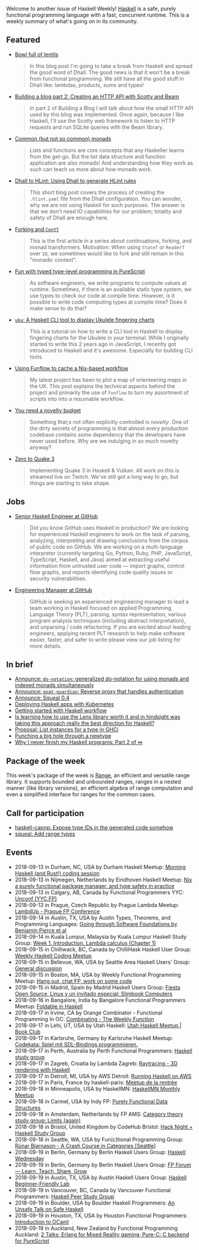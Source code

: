 <!-- 2018-09-13 -->

Welcome to another issue of Haskell Weekly!
[Haskell](https://www.haskell.org) is a safe, purely functional programming language with a fast, concurrent runtime.
This is a weekly summary of what's going on in its community.

## Featured

-   [Bowl full of lentils](https://functional.works-hub.com/learn/bowl-full-of-lentils-fcbf3)

    > In this blog post I'm going to take a break from Haskell and spread the good word of Dhall. The good news is that it won't be a break from functional programming. We still have all the good stuff in Dhall like: lambdas, products, sums and types!

-   [Building a blog part 2: Creating an HTTP API with Scotty and Beam](https://gaumala.com/posts/2018-09-12-creating-an-http-api-with-scotty-and-beam.html)

    > In part 2 of Building a Blog I will talk about how the small HTTP API used by this blog was implemented. Once again, because I like Haskell, I'll use the Scotty web framework to listen to HTTP requests and run SQLite queries with the Beam library.

-   [Common (but not so common) monads](https://mmhaskell.com/blog/2018/8/27/common-but-not-so-common-monads)

    > Lists and functions are core concepts that any Haskeller learns from the get-go. But the list data structure and function application are also monads! And understanding how they work as such can teach us more about how monads work.

-   [Dhall to HLint: Using Dhall to generate HLint rules](https://kowainik.github.io/posts/2018-09-09-dhall-to-hlint.html)

    > This short blog post covers the process of creating the `.hlint.yaml` file from the Dhall configuration. You can wonder, why we are not using Haskell for such purposes. The answer is that we don't need IO capabilities for our problem; totality and safety of Dhall are enough here.

-   [Forking and `ContT`](https://hexagoxel.de/postsforpublish/posts/2018-09-09-cont-part-one.html)

    > This is the first article in a series about continuations, forking, and monad transformers. Motivation: When using `StateT` or `ReaderT` over `IO`, we sometimes would like to fork and still remain in this "monadic context".

-   [Fun with typed type-level programming in PureScript](https://blog.wuct.me/fun-with-typed-type-level-programming-in-purescript-5f8af42cfec5)

    > As software engineers, we write programs to compute values at runtime. Sometimes, if there is an available static type system, we use types to check our code at compile time. However, is it possible to write code computing types at compile time? Does it make sense to do that?

-   [`uku`: A Haskell CLI tool to display Ukulele fingering charts](https://adriansieber.com/ukulele-fingering-chart-cli-tool-in-haskell/)

    > This is a tutorial on how to write a CLI tool in Haskell to display fingering charts for the Ukulele in your terminal. While I originally started to write this 2 years ago in JavaScript, I recently got introduced to Haskell and it's awesome. Especially for building CLI tools.

-   [Using Funflow to cache a Nix-based workflow](https://mpickering.github.io/posts/2018-09-12-funflow-nix.html)

    > My latest project has been to plot a map of orienteering maps in the UK. This post explains the technical aspects behind the project and primarily the use of `funflow` to turn my assortment of scripts into into a resumable workflow.

-   [You need a novelty budget](http://www.shimweasel.com/2018/08/25/novelty-budgets)

    > Something that;s not often explicitly controlled is *novelty*. One of the dirty secrets of programming is that almost every production codebase contains some dependency that the developers have never used before. Why are we indulging in so much novelty anyway?

-   [Zero to Quake 3](https://np.reddit.com/r/haskell/comments/9f1r8i/quake_3_in_haskell/)

    > Implementing Quake 3 in Haskell & Vulkan. All work on this is streamed live on Twitch. We've still got a long way to go, but things are starting to take shape.

## Jobs

-   [Senior Haskell Engineer at GitHub](https://boards.greenhouse.io/github/jobs/1262974)

    > Did you know GitHub uses Haskell in production? We are looking for experienced Haskell engineers to work on the task of parsing, analyzing, interpreting and drawing conclusions from the corpus of public code on GitHub. We are working on a multi-language interpreter (currently targeting Go, Python, Ruby, PHP, JavaScript, TypeScript, Haskell, and Java) aimed at extracting useful information from untrusted user code — import graphs, control flow graphs, and reports identifying code quality issues or security vulnerabilities.

-   [Engineering Manager at GitHub](https://boards.greenhouse.io/github/jobs/1106071)

    > GitHub is seeking an experienced engineering manager to lead a team working in Haskell focused on applied Programming Language Theory (PLT), parsing, syntax representation, various program analysis techniques (including abstract interpretation), and unparsing / code refactoring. If you are excited about leading engineers, applying recent PLT research to help make software easier, faster, and safer to write please view our job listing for more details.

## In brief

-   [Announce: `do-notation`: generalized do-notation for using monads and indexed monads simultaneously](https://np.reddit.com/r/haskell/comments/9dvuw7/ann_donotation_generalized_donotation_for_using/)
-   [Announce: `goat-guardian`: Reverse proxy that handles authentication](https://github.com/arow-oss/goat-guardian/tree/85e25fe8d618a0707b54e0e25858429158d96f75)
-   [Announce: Squeal 0.4](https://np.reddit.com/r/haskell/comments/9dqp0h/announcing_squeal_04/)
-   [Deploying Haskell apps with Kubernetes](https://www.fpcomplete.com/blog/deploying_haskell_apps_with_kubernetes)
-   [Getting started with Haskell workflow](https://np.reddit.com/r/haskell/comments/9elwjp/getting_started_with_haskell_workflow/)
-   [Is learning how to use the Lens library worth it and in hindsight was taking this approach really the best direction for Haskell?](https://np.reddit.com/r/haskell/comments/9ded97/is_learning_how_to_use_the_lens_library_worth_it/)
-   [Proposal: List instances for a type in GHCi](https://github.com/xldenis/ghc-proposals/blob/fede60ca45635e579be49b5fb8326cc989e67afb/proposals/0000-ghci-instances.rst)
-   [Punching a big hole through a newtype](https://np.reddit.com/r/haskell/comments/9epupm/punching_a_big_hole_through_a_newtype/)
-   [Why I never finish my Haskell programs: Part 2 of ∞](https://blog.plover.com/prog/haskell/what-goes-wrong-2.html)

## Package of the week

This week's package of the week is [Range](https://hackage.haskell.org/package/range-0.2.1.1),
an efficient and versatile range library.
It supports bounded and unbounded ranges, ranges in a nested manner (like library versions), an efficient algebra of range computation and even a simplified interface for ranges for the common cases.

## Call for participation

-   [haskell-capnp: Expose type IDs in the generated code somehow](https://github.com/zenhack/haskell-capnp/issues/47)
-   [squeal: Add range types](https://github.com/morphismtech/squeal/issues/59)

## Events

- 2018-09-13 in Durham, NC, USA by Durham Haskell Meetup: [Morning Haskell (and Rust!) coding session](https://www.meetup.com/Durham-Haskell-Meetup/events/254274303/)
- 2018-09-13 in Nijmegen, Netherlands by Eindhoven Haskell Meetup: [Nix a purely functional package manager, and type safety in practice](https://www.meetup.com/Eindhoven-Haskell-Meetup/events/254377400/)
- 2018-09-13 in Calgary, AB, Canada by Functional Programmers YYC: [Unconf (YYC.FP)](https://www.meetup.com/Functional-Programmers-YYC/events/252038570/)
- 2018-09-13 in Prague, Czech Republic by Prague Lambda Meetup: [LambdUp - Prague FP Conference](https://www.meetup.com/Lambda-Meetup-Group/events/254102549/)
- 2018-09-14 in Austin, TX, USA by Austin Types, Theorems, and Programming Languages: [Going through Software Foundations by Benjamin Pierce et al](https://www.meetup.com/Austin-Types-Theorems-and-Programming-Languages/events/254483784/)
- 2018-09-14 in Kuala Lumpur, Malaysia by Kuala Lumpur Haskell Study Group: [Week 1. Introduction. Lambda calculus (Chapter 1)](https://www.meetup.com/Kuala-Lumpur-Haskell-Study-Group/events/253612178/)
- 2018-09-15 in Chilliwack, BC, Canada by ChilliHask Haskell User Group: [Weekly Haskell Coding Meetup](https://www.meetup.com/BC-HUG/events/254540360/)
- 2018-09-15 in Bellevue, WA, USA by Seattle Area Haskell Users' Group: [General discussion](https://www.meetup.com/SEAHUG/events/254101798/)
- 2018-09-15 in Boston, MA, USA by Weekly Functional Programming Meetup: [Hang out, chat FP, work on some code](https://www.meetup.com/Weekly-Functional-Programming-Meetup/events/253005379/)
- 2018-09-15 in Madrid, Spain by Madrid Haskell Users Group: [Fiesta Open Source, Linux y un invitado especial: Slimbook Computers](https://www.meetup.com/Haskell-MAD/events/253639266/)
- 2018-09-16 in Bangalore, India by Bangalore Functional Programmers Meetup: [Foldable in Haskell](https://www.meetup.com/Bangalore-Functional-Programmers-Meetup/events/253702846/)
- 2018-09-17 in Irvine, CA by Orange Combinator - Functional Programming In OC: [Combinating - The Weekly Function](https://www.meetup.com/orange-combinator/events/254366995/)
- 2018-09-17 in Lehi, UT, USA by Utah Haskell: [Utah Haskell Meetup | Book Club](https://www.meetup.com/utah-haskell/events/254142064/)
- 2018-09-17 in Karlsruhe, Germany by Karlsruhe Haskell Meetup: [Codekata: Spiel mit SDL-Bindings programmieren.](https://www.meetup.com/Karlsruhe-Haskell-Meetup/events/254091856/)
- 2018-09-17 in Perth, Australia by Perth Functional Programmers: [Haskell study group](https://www.meetup.com/PerthFP/events/253940915/)
- 2018-09-17 in Zagreb, Croatia by Lambda Zagreb: [Raytracing - 3D rendering with Haskell](https://www.meetup.com/lambdazagreb/events/254303637/)
- 2018-09-17 in Detroit, MI, USA by AWS Detroit: [Running Haskell on AWS](https://www.meetup.com/AWS-Detroit/events/254070710/)
- 2018-09-17 in Paris, France by haskell-paris: [Meetup de la rentrée](https://www.meetup.com/haskell-paris/events/253684175/)
- 2018-09-18 in Minneapolis, USA by HaskellMN: [HaskellMN Monthly Meetup](https://www.meetup.com/HaskellMN/events/253899557/)
- 2018-09-18 in Carmel, USA by Indy FP: [Purely Functional Data Structures](https://www.meetup.com/Indy-FP/events/254389054/)
- 2018-09-18 in Amsterdam, Netherlands by FP AMS: [Category theory study group: Limits (again)](https://www.meetup.com/fp-ams/events/254401006/)
- 2018-09-18 in Bristol, United Kingdom by CodeHub Bristol: [Hack Night + Haskell Study Group](https://www.meetup.com/CodeHub-Bristol/events/254376435/)
- 2018-09-18 in Seattle, WA, USA by Fun(c)tional Programming Group: [Rúnar Bjarnason - A Crash Course in Categories [Seattle]](https://www.meetup.com/fun-c-group/events/252638108/)
- 2018-09-19 in Berlin, Germany by Berlin Haskell Users Group: [Haskell Wednesday](https://www.meetup.com/berlinhug/events/254322396/)
- 2018-09-19 in Berlin, Germany by Berlin Haskell Users Group: [FP Forum — Learn, Teach, Share, Grow](https://www.meetup.com/berlinhug/events/254296252/)
- 2018-09-19 in Austin, TX, USA by Austin Haskell Users Group: [Haskell Beginner-Friendly Lab](https://www.meetup.com/ATX-Haskell/events/254356601/)
- 2018-09-19 in Vancouver, BC, Canada by Vancouver Functional Programmers: [Haskell Peer Study Group](https://www.meetup.com/Vancouver-Functional-Programmers/events/254414371/)
- 2018-09-19 in Boulder, USA by Boulder Haskell Programmers: [An Unsafe Talk on Safe Haskell](https://www.meetup.com/Boulder-Haskell-Programmers/events/254557645/)
- 2018-09-19 in Houston, TX, USA by Houston Functional Programmers: [Introduction to OCaml](https://www.meetup.com/Houston-Functional-Programmers/events/254050566/)
- 2018-09-19 in Auckland, New Zealand by Functional Programming Auckland: [2 Talks: Erlang for Mixed Reality gaming; Pure-C: C backend for PureScript](https://www.meetup.com/Functional-Programming-Auckland/events/254420968/)
